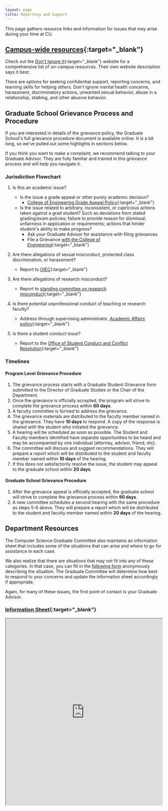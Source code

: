```yaml
---
layout: page
title: Reporting and Support
---
```


This page gathers resource links and information for issues that may arise during your time at CU.

## [Campus-wide resources](https://www.colorado.edu/dontignoreit){:target="_blank"}

Check out the [Don't Ignore It](https://www.colorado.edu/dontignoreit){:target="_blank"} website for a comprehensive list of on-campus resources. Their own website description says it best:

There are options for seeking confidential support, reporting concerns, and learning skills for helping others. Don't ignore mental health concerns, harassment, discriminatory actions, unwanted sexual behavior, abuse in a relationship, stalking, and other abusive behavior.

## Graduate School Grievance Process and Procedure

If you are interested in details of the grievance policy, the Graduate School's full grievance procedure document is available online. It is a bit long, so we've pulled out some highlights in sections below.

If you think you want to make a complaint, we recommend talking to your Graduate Advisor. They are fully familiar and trained in this grievance process and will help you navigate it.

### Jurisdiction Flowchart
1. Is this an academic issue?
    * Is the issue a grade appeal or other purely academic decision?
       - [College of Engineering Grade Appeal Policy](https://www.colorado.edu/engineering-facultystaff/college-rules-policies/grade-appeal-policy){:target="_blank"}
    * Is the issue related to arbitrary, inconsistent, or capricious actions taken against a grad student? Such as deviations from stated grading/exam policies; failure to provide reason for dismissal; unfairness in application or requirements; actions that hinder student's ability to make progress?
       - Ask your Graduate Advisor for assistance with filing grievances
       - File a Grievance [with the College of Engineering](https://www.colorado.edu/engineering-facultystaff/rules-policies/grievance){:target="_blank"}
       
2. Are there allegations of sexual misconduct, protected class discrimination, or harassment?
   - Report to [OIEC](https://www.colorado.edu/oiec/reporting-resolution-options){:target="_blank"}
3. Are there allegations of research misconduct?
   - Report to [standing committee on research misconduct](https://www.colorado.edu/researchinnovation/rcr/research-misconduct){:target="_blank"}
4. Is there potential unprofessional conduct of teaching or research faculty?
   - Address through supervising administrator, [Academic Affairs policy](https://www.colorado.edu/bfa/sites/default/files/attached-files/PRDJanuary16_2013.pdf){:target="_blank"}
5. Is there a student conduct issue?
   - Report to the [Office of Student Conduct and Conflict Resolution](https://www.colorado.edu/sccr/){:target="_blank"}

### Timelines

#### Program Level Grievance Procedure
1. The grievance process starts with a Graduate Student Grievance form submitted to the Director of Graduate Studies or the Chair of the Department.
2. Once the grievance is officially accepted, the program will strive to complete the grievance process within **60 days**.
3. A faculty committee is formed to address the grievance.
4. The grievance materials are distributed to the faculty member named in the grievance. They have **10 days** to respond. A copy of the response is shared with the student who initiated the grievance.
5. A hearing will be scheduled as soon as possible. The Student and Faculty members identified have separate opportunities to be heard and may be accompanied by one individual (attorney, advisor, friend, etc).
6. The committee will discuss and suggest recommendations. They will prepare a report which will be distributed to the student and faculty member named within **10 days** of the hearing.
7. If this does not satisfactorily resolve the issue, the student may appeal to the graduate school within **20 days**.

#### Graduate School Grievance Procedure
1. After the grievance appeal is officially accepted, the graduate school will strive to complete the grievance process within **90 days**.
2. A new committee schedules a second hearing with the same procedure as steps 5-6 above. They will prepare a report which will be distributed to the student and faculty member named within **20 days** of the hearing.

## Department Resources

The Computer Science Graduate Committee also maintains an information sheet that includes some of the situations that can arise and where to go for assistance in each case.

We also realize that there are situations that may not fit into any of these categories. In that case, you can fill in the [following form](https://goo.gl/forms/gKzOG6FW5YjK5iPl2) anonymously describing the situation. The Graduate Committee will determine how best to respond to your concerns and update the information sheet accordingly if appropriate.  

Again, for many of these issues, the first point of contact is your Graduate Advisor. 

### [Information Sheet](https://docs.google.com/spreadsheets/d/1YTOLZOpuj23N8yaGRU8nt1GnUl1DfldE9waAtDHNIdc/edit?usp=sharing){:target="_blank"}
<iframe src="https://docs.google.com/spreadsheets/d/e/2PACX-1vRGBowqXOuYsRD1sAKAm9e1BRUHm6JxfRH1N8fXt6CiDWTPqkJ3i5POMLbmQyEZTgg4KT5hUd7zq63E/pubhtml?gid=0&amp;single=true&amp;widget=true&amp;headers=false" style="width: 100%; height: 600px"></iframe>
